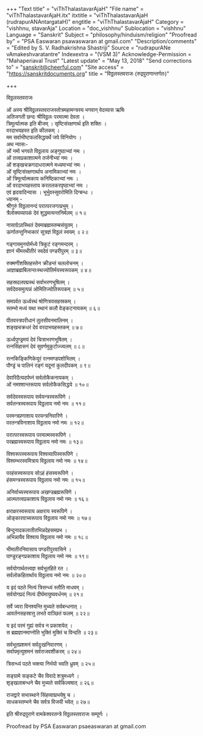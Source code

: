 +++
"Text title" = "viThThalastavarAjaH"
"File name" = "viThThalastavarAjaH.itx"
itxtitle = "viThThalastavarAjaH (rudrapurANAntargataH)"
engtitle = "viThThalastavarAjaH"
Category = "vishhnu, stavarAja"
Location = "doc_vishhnu"
Sublocation = "vishhnu"
Language = "Sanskrit"
Subject = "philosophy/hinduism/religion"
"Proofread by" = "PSA Easwaran psawaswaran at gmail.com"
"Description/comments" = "Edited by S. V. Radhakrishna Shastriji"
Source = "rudrapurANe vAmakeshvaratantre"
Indexextra = "(VSM 3)"
Acknowledge-Permission = "Mahaperiaval Trust"
"Latest update" = "May 13, 2018"
"Send corrections to" = "sanskrit@cheerful.com"
"Site access" = "https://sanskritdocuments.org"
title = "विठ्ठलस्तवराजः (रुद्रपुराणान्तर्गतः)"

+++
  
 विठ्ठलस्तवराजः   
  
ओं अस्य श्रीविठ्ठलस्तवराजस्तोत्रमहामन्त्रस्य भगवान् वेदव्यास ऋषिः  
अतिजगती छन्दः श्रीविठ्ठलः परमात्मा देवता ।  
त्रिमूर्त्यात्मक इति बीजम् । सृष्टिसंरक्षणार्थ इति शक्तिः ।  
वरदाभयहस्त इति कीलकम् ।  
मम सर्वाभीष्टफलसिद्धयर्थे जपे विनियोगः ।  
अथ न्यासः-  
ओं नमो भगवते विठ्ठलाय अङ्गुष्ठाभ्यां नमः ।  
ओं तत्त्वप्रकाशात्मने तर्जनीभ्यां नमः ।  
ओं शङ्खचक्रगदाधरात्मने मध्यमाभ्यां नमः ।  
ओं सृष्टिसंरक्षणार्थाय अनामिकाभ्यां नमः ।  
ओं त्रिमूर्त्यात्मकाय कनिष्ठिकाभ्यां नमः ।  
ओं वरदाभयहस्ताय करतलकरपृष्ठाभ्यां नमः ।  
एवं हृदयादिन्यासः । भूर्भुवस्सुवरोमिति दिग्बन्धः ।  
ध्यानम् -  
श्रीगुरुं विठ्ठलानन्दं परात्परजगत्प्रभुम् ।  
त्रैलोक्यव्यापकं देवं शुद्धमत्यन्तनिर्मलम् ॥ १॥  
  
नासाग्रेऽवस्थितं देवमाब्रह्मस्तम्बसंयुतम् ।  
ऊर्णातन्तुनिभाकारं सूत्रज्ञं विठ्ठलं स्वयम् ॥ २॥  
  
गङ्गायमुनयोर्मध्ये त्रिकूटं रङ्गमन्दरम् ।  
ज्ञानं भीमरथीतीरं स्वदेवं पण्डरीपुरम् ॥ ३॥  
  
रुक्मणीशक्तिहस्तेन क्रीडन्तं चललोचनम् ।  
आज्ञाब्रह्मबिलान्तःस्थज्योतिर्मयस्वरूपकम् ॥ ४॥  
  
सहस्रदलपद्मस्थं सर्वाभरणभूषितम् ।  
सर्वदेवसमुत्पन्नं ओमितिज्योतिरूपकम् ॥ ५॥  
  
समपर्वत ऊर्ध्वस्थं श्रोणित्रयसहस्रकम् ।  
स्तम्भो मध्यं यथा स्थानं कलौ वेङ्कटनायकम् ॥ ६॥  
  
पीतवस्त्रपरीधानं तुलसीवनमालिनम् ।  
शङ्खचक्रधरं देवं वरदाभयहस्तकम् ॥ ७॥  
  
ऊर्ध्वपुण्ड्रमयं देवं चित्राभरणभूषितम् ।  
रत्नसिंहासनं देवं सुवर्णमुकुटोज्ज्वलम् ॥ ८॥  
  
रत्नकिङ्किणिकेयूरं रत्नमण्डपशोभितम् ।  
पौण्ड्रं च पालिनं रङ्गं यदूनां कुलदीपकम् ॥ ९॥  
  
देवारिदैत्यदर्पघ्नं सर्वलोकैकनायकम् ।  
ओं नमश्शान्तरूपाय सर्वलोकैकसिद्धये ॥ १०॥  
  
सर्वदेवस्वरूपाय सर्वयन्त्रस्वरूपिणे ।  
सर्वतन्त्रस्वरूपाय विठ्ठलाय नमो नमः ॥ ११॥  
  
परमन्त्रप्रणाशाय परयन्त्रनिवारिणे ।  
परतन्त्रविनाशाय विठ्ठलाय नमो नमः ॥ १२॥  
  
परात्परस्वरूपाय परमात्मस्वरूपिणे ।  
परब्रह्मस्वरूपाय विठ्ठलाय नमो नमः ॥ १३॥  
  
विश्वरूपस्वरूपाय विश्वव्यापिस्वरूपिणे ।  
विश्वम्भरस्वमित्राय विठ्ठलाय नमो नमः ॥ १४॥  
  
परहंसस्वरूपाय सोऽहं हंसस्वरूपिणे ।  
हंसमन्त्रस्वरूपाय विठ्ठलाय नमो नमः ॥ १५॥  
  
अनिर्वाच्यस्वरूपाय अखण्डब्रह्मरूपिणे ।  
आत्मतत्त्वप्रकाशाय विठ्ठलाय नमो नमः ॥ १६॥  
  
क्षराक्षरस्वरूपाय अक्षराय स्वरूपिणे ।  
ओङ्कारवाच्यरूपाय विठ्ठलाय नमो नमः ॥ १७॥  
  
बिन्दुनादकलातीतभिन्नदेहसमप्रभ ।  
अभिन्नायैव विश्वाय विठ्ठलाय नमो नमः ॥ १८॥  
  
भीमातीरनिवासाय पण्डरीपुरवासिने ।  
पाण्डुरङ्गप्रकाशाय विठ्ठलाय नमो नमः ॥ १९॥  
  
सर्वयोगार्थतत्त्वज्ञ सर्वभूतहिते रत ।  
सर्वलोकहितार्थाय विठ्ठलाय नमो नमः ॥ २०॥  
  
य इदं पठते नित्यं त्रिसन्ध्यं स्तौति माधवम् ।  
सर्वयोगप्रदं नित्यं दीर्घमायुष्यवर्धनम् ॥ २१॥  
  
सर्वे ज्वरा विनश्यन्ति मुच्यते सर्वबन्धनात् ।  
आवर्तनसहस्रात्तु लभते वाञ्छितं फलम् ॥ २२॥  
  
य इदं परमं गुह्यं सर्वत्र न प्रकाशयेत् ।  
स ब्रह्मज्ञानमाप्नोति भुक्तिं मुक्तिं च विन्दति ॥ २३॥  
  
सर्वभूतप्रशमनं सर्वदुःखनिवारणम् ।  
सर्वापमृत्युशमनं सर्वराजवशीकरम् ॥ २४॥  
  
त्रिसन्ध्यं पठते भक्त्या निर्भयो भवति ध्रुवम् ॥ २५॥  
  
सङ्ग्रामे सङ्कटे चैव विवादे शत्रुमध्यगे ।  
शृङ्खलाबन्धने चैव मुच्यते सर्वकिल्वषात् ॥ २६॥  
  
राजद्वारे सभास्थाने सिंहव्याघ्रभयेषु च ।  
साधकस्तम्भने चैव सर्वत्र विजयी भवेत् ॥ २७॥  
  
इति श्रीरुद्रपुराणे वामकेश्वरतन्त्रे विठ्ठलस्तवराजः सम्पूर्णः ।  
  
  
Proofread by PSA Easwaran psaeaswaran at gmail.com  
  
